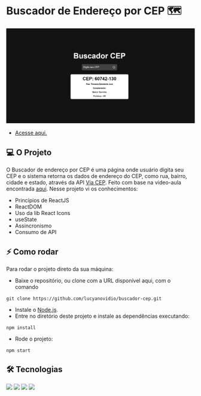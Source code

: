 # Buscador de Endereço por CEP 🗺️

<img src="./.github/preview.png" alt="Preview do projeto." />

* <a href="https://buscador-cep-neon.vercel.app">Acesse aqui.</a>

## 💻 O Projeto

O Buscador de endereço por CEP é uma página onde usuário digita seu CEP e o sistema retorna os dados de endereço do CEP, como rua, bairro, cidade e estado, através da API <a href="https://viacep.com.br">Via CEP</a>. Feito com base na video-aula encontrada <a href="https://www.youtube.com/watch?v=oy4cbqE1_qc">aqui</a>. Nesse projeto vi os conhecimentos:
* Princípios de ReactJS
* ReactDOM
* Uso da lib React Icons
* useState
* Assincronismo 
* Consumo de API

## ⚡ Como rodar

Para rodar o projeto direto da sua máquina:
- Baixe o repositório, ou clone com a URL disponível aqui, com o comando
```
git clone https://github.com/lucyanovidio/buscador-cep.git
```
- Instale o <a href="https://nodejs.org/">Node.js</a>.
- Entre no diretório deste projeto e instale as dependências executando:
```
npm install
```
- Rode o projeto:
```
npm start
```

## 🛠 Tecnologias

<div>
    <img src="https://img.shields.io/badge/HTML5-E34F26?style=for-the-badge&logo=html5&logoColor=white" />
    <img src="https://img.shields.io/badge/CSS3-1572B6?style=for-the-badge&logo=css3&logoColor=white" />
    <img src="https://img.shields.io/badge/JavaScript-F7DF1E?style=for-the-badge&logo=javascript&logoColor=black" />
    <img src="https://img.shields.io/badge/React-20232A?style=for-the-badge&logo=react&logoColor=61DAFB" />
</div>
<br>
